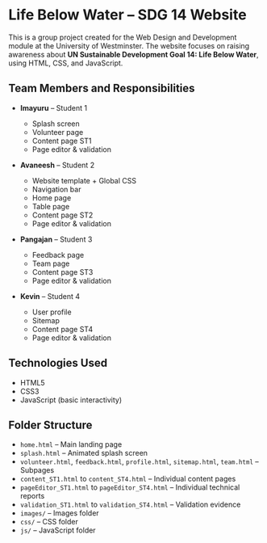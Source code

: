 # Life Below Water – SDG 14 Website

This is a group project created for the Web Design and Development module at the University of Westminster. The website focuses on raising awareness about **UN Sustainable Development Goal 14: Life Below Water**, using HTML, CSS, and JavaScript.

## Team Members and Responsibilities

- **Imayuru** – Student 1  
  - Splash screen  
  - Volunteer page  
  - Content page ST1  
  - Page editor & validation

- **Avaneesh** – Student 2  
  - Website template + Global CSS  
  - Navigation bar  
  - Home page  
  - Table page  
  - Content page ST2  
  - Page editor & validation

- **Pangajan** – Student 3  
  - Feedback page  
  - Team page  
  - Content page ST3  
  - Page editor & validation

- **Kevin** – Student 4  
  - User profile  
  - Sitemap  
  - Content page ST4  
  - Page editor & validation

## Technologies Used

- HTML5  
- CSS3  
- JavaScript (basic interactivity)  

## Folder Structure

- `home.html` – Main landing page  
- `splash.html` – Animated splash screen  
- `volunteer.html`, `feedback.html`, `profile.html`, `sitemap.html`, `team.html` – Subpages  
- `content_ST1.html` to `content_ST4.html` – Individual content pages  
- `pageEditor_ST1.html` to `pageEditor_ST4.html` – Individual technical reports  
- `validation_ST1.html` to `validation_ST4.html` – Validation evidence  
- `images/` – Images folder  
- `css/` – CSS folder
- `js/` – JavaScript folder
